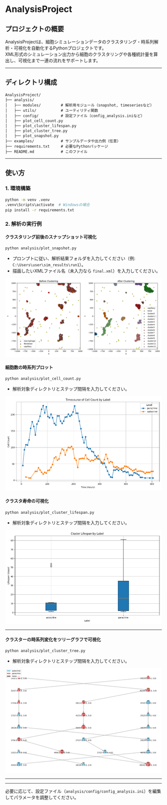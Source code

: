 # AnalysisProject

## プロジェクトの概要

AnalysisProjectは、細胞シミュレーションデータのクラスタリング・時系列解析・可視化を自動化するPythonプロジェクトです。  
XML形式のシミュレーション出力から細胞のクラスタリングや各種統計量を算出し、可視化まで一連の流れをサポートします。

---

## ディレクトリ構成

```
AnalysisProject/
├── analysis/
│   ├── modules/         # 解析用モジュール（snapshot, timeseriesなど）
│   ├── utils/           # ユーティリティ関数
│   ├── config/          # 設定ファイル（config_analysis.iniなど）
│   ├── plot_cell_count.py
│   ├── plot_cluster_lifespan.py
│   ├── plot_cluster_tree.py
│   ├── plot_snapshot.py
├── examples/            # サンプルデータや出力例（任意）
├── requirements.txt     # 必要なPythonパッケージ
├── README.md            # このファイル
```

---

## 使い方

### 1. 環境構築

```sh
python -m venv .venv
.venv\Scripts\activate  # Windowsの場合
pip install -r requirements.txt
```

### 2. 解析の実行例

#### クラスタリング前後のスナップショット可視化

```sh
python analysis/plot_snapshot.py
```
- プロンプトに従い、解析結果フォルダを入力してください（例: `C:\Users\user\sim_results\run1`）。
- 描画したいXMLファイル名（未入力なら `final.xml`）を入力してください。

![例：クラスタリング前後のスナップショット](examples/plot_snapshot_example.png)

#### 細胞数の時系列プロット

```sh
python analysis/plot_cell_count.py
```
- 解析対象ディレクトリとステップ間隔を入力してください。

![例：細胞数の時系列グラフ](examples/plot_cell_count_example.png)

#### クラスタ寿命の可視化

```sh
python analysis/plot_cluster_lifespan.py
```
- 解析対象ディレクトリとステップ間隔を入力してください。

![クラスタ寿命のボックスプロット例](examples/plot_cluster_lifespan_example.png)

---

#### クラスターの時系列変化をツリーグラフで可視化

```sh
python analysis/plot_cluster_tree.py
```
- 解析対象ディレクトリとステップ間隔を入力してください。

![例：クラスターの時系列変化のツリーグラフ](examples/plot_cluster_tree_example.png)

---



---

必要に応じて、設定ファイル（`analysis/config/config_analysis.ini`）を編集してパラメータを調整してください。
